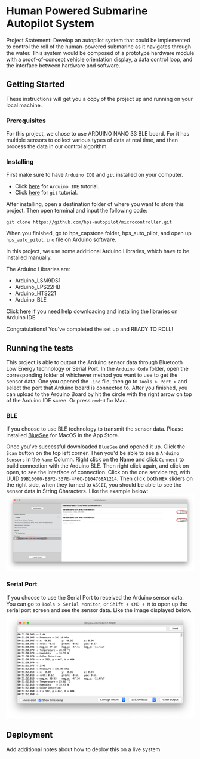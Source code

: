 # Human Powered Submarine Autopilot System

Project Statement: Develop an autopilot system that could be implemented to control the roll of the human-powered submarine as it navigates through the water. This system would be composed of a prototype hardware module with a proof-of-concept vehicle orientation display, a data control loop, and the interface between hardware and software.

## Getting Started

These instructions will get you a copy of the project up and running on your local machine.

### Prerequisites

For this project, we chose to use ARDUINO NANO 33 BLE board. For it has multiple sensors to collect various types of data at real time, and then process the data in our control algorithm.

### Installing

First make sure to have `Arduino IDE` and `git` installed on your computer.

* Click [here](https://www.arduino.cc/en/Main/Software) for `Arduino IDE` tutorial.
* Click [here](https://dev.to/landonp1203/how-to-properly-set-up-git-on-your-computer-33eo) for `git` tutorial.


After installing, open a destination folder of where you want to store this project. Then open terminal and input the following code:
```
git clone https://github.com/hps-autopilot/microcontroller.git
```

When you finished, go to hps_capstone folder, hps_auto_pilot, and open up `hps_auto_pilot.ino` file on Arduino software.

In this project, we use some additional Arduino Libraries, which have to be installed manually.

The Arduino Libraries are:
* Arduino_LSM9DS1
* Arduino_LPS22HB
* Arduino_HTS221
* Arduino_BLE

Click [here](https://www.arduino.cc/en/guide/libraries) if you need help downloading and installing the libraries on Arduino IDE.  

Congratulations! You've completed the set up and READY TO ROLL!

## Running the tests

This project is able to output the Arduino sensor data through Bluetooth Low Energy technology or Serial Port. In the `Arduino Code` folder, open the corresponding folder of whichever method you want to use to get the sensor data.
One you opened the `.ino` file, then go to `Tools > Port >` and select the port that Arduino board is connected to. After you finished, you can upload to the Arduino Board by hit the circle with the right arrow on top of the Arduino IDE scree. Or press `cmd+U` for Mac.

### BLE
If you choose to use BLE technology to transmit the sensor data. Please installed [BlueSee](https://apps.apple.com/us/app/bluesee-ble-debugger/id1336679524?mt=12) for MacOS in the App Store.

Once you've successful downloaded `BlueSee` and opened it up. Click the `Scan` button on the top left corner. Then you'd be able to see a `Arduino Sensors` in the `Name` Column. Right click on the Name and click `Connect` to build connection with the Arduino BLE. Then right click again, and click on open, to see the interface of connection. Click on the one service tag, with UUID `19B10000-E8F2-537E-4F6C-D104768A1214`. Then click both `HEX` sliders on the right side, when they turned to `ASCII`, you should be able to see the sensor data in String Characters. Like the example below:
![BlueSee_example](./images/BlueSee_example.png)

### Serial Port
If you choose to use the Serial Port to received the Arduino sensor data. You can go to `Tools > Serial Monitor`, or `Shift + CMD + M` to open up the serial port screen and see the sensor data. Like the image displayed below.
![sample serial port output](./images/sample_serial_output.png)

## Deployment

Add additional notes about how to deploy this on a live system
<!--
## Built With

* [Dropwizard](http://www.dropwizard.io/1.0.2/docs/) - The web framework used
* [Maven](https://maven.apache.org/) - Dependency Management
* [ROME](https://rometools.github.io/rome/) - Used to generate RSS Feeds

## Contributing

Please read [CONTRIBUTING.md](https://gist.github.com/PurpleBooth/b24679402957c63ec426) for details on our code of conduct, and the process for submitting pull requests to us.

## Versioning

We use [SemVer](http://semver.org/) for versioning. For the versions available, see the [tags on this repository](https://github.com/your/project/tags).

## Authors

* **Billie Thompson** - *Initial work* - [PurpleBooth](https://github.com/PurpleBooth)

See also the list of [contributors](https://github.com/your/project/contributors) who participated in this project.

## License

This project is licensed under the MIT License - see the [LICENSE.md](LICENSE.md) file for details

## Acknowledgments

* Hat tip to anyone whose code was used
* Inspiration
* etc -->

